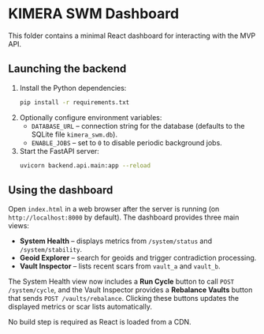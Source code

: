 # KIMERA SWM Dashboard

This folder contains a minimal React dashboard for interacting with the MVP API.

## Launching the backend

1. Install the Python dependencies:
   ```bash
   pip install -r requirements.txt
   ```
2. Optionally configure environment variables:
   - `DATABASE_URL` – connection string for the database (defaults to the
     SQLite file `kimera_swm.db`).
   - `ENABLE_JOBS` – set to `0` to disable periodic background jobs.
3. Start the FastAPI server:
   ```bash
   uvicorn backend.api.main:app --reload
   ```

## Using the dashboard

Open `index.html` in a web browser after the server is running (on
`http://localhost:8000` by default). The dashboard provides three main views:

- **System Health** – displays metrics from `/system/status` and `/system/stability`.
- **Geoid Explorer** – search for geoids and trigger contradiction processing.
- **Vault Inspector** – lists recent scars from `vault_a` and `vault_b`.

The System Health view now includes a **Run Cycle** button to call
`POST /system/cycle`, and the Vault Inspector provides a **Rebalance Vaults**
button that sends `POST /vaults/rebalance`.
Clicking these buttons updates the displayed metrics or scar lists automatically.

No build step is required as React is loaded from a CDN.

